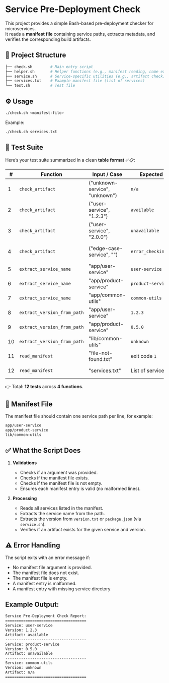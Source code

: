 # Service Pre-Deployment Check
This project provides a simple Bash-based pre-deployment checker for microservices.  
It reads a **manifest file** containing service paths, extracts metadata, and verifies the corresponding build artifacts.

## 📂 Project Structure
```bash
├── check.sh        # Main entry script
├── helper.sh       # Helper functions (e.g., manifest reading, name extraction)
├── service.sh      # Service-specific utilities (e.g., artifact check)
├── services.txt    # Example manifest file (list of services)
└── test.sh         # Test file
````

## ⚙️ Usage
```bash
./check.sh <manifest-file>
````

Example:
```bash
./check.sh services.txt
```

## 🧪 Test Suite
Here’s your test suite summarized in a clean **table format** ✅📋:

| #  | Function                    | Input / Case                   | Expected Output            | Description                                                  |
| -- | --------------------------- | ------------------------------ | -------------------------- | ------------------------------------------------------------ |
| 1  | `check_artifact`            | ("unknown-service", "unknown") | `n/a`                      | Version unknown of unknown-service should return `[n/a]`.    |
| 2  | `check_artifact`            | ("user-service", "1.2.3")      | `available`                | Version 1.2.3 of user-service should return `[available]`.   |
| 3  | `check_artifact`            | ("user-service", "2.0.0")      | `unavailable`              | Version 2.0.0 of user-service should return `[unavailable]`. |
| 4  | `check_artifact`            | ("edge-case-service", "")      | `error_checking_artifact`  | Empty version should return `[error_checking_artifact]`.     |
| 5  | `extract_service_name`      | "app/user-service"             | `user-service`             | Extract service name from `app/user-service`.                |
| 6  | `extract_service_name`      | "app/product-service"          | `product-service`          | Extract service name from `app/product-service`.             |
| 7  | `extract_service_name`      | "app/common-utils"             | `common-utils`             | Extract service name from `app/common-utils`.                |
| 8  | `extract_version_from_path` | "app/user-service"             | `1.2.3`                    | Version from `app/user-service`.                             |
| 9  | `extract_version_from_path` | "app/product-service"          | `0.5.0`                    | Version from `app/product-service`.                          |
| 10 | `extract_version_from_path` | "lib/common-utils"             | `unknown`                  | Version from `lib/common-utils`.                             |
| 11 | `read_manifest`             | "file-not-found.txt"           | exit code `1`              | File not found should return an error.                       |
| 12 | `read_manifest`             | "services.txt"                 | List of services (3 lines) | Should read manifest and return listed services.             |

👉 Total: **12 tests** across **4 functions**.

## 📑 Manifest File
The manifest file should contain one service path per line, for example:
```bash
app/user-service
app/product-service
lib/common-utils
```

## ✅ What the Script Does
1. **Validations**
   * Checks if an argument was provided.
   * Checks if the manifest file exists.
   * Checks if the manifest file is not empty.
   * Ensures each manifest entry is valid (no malformed lines).

2. **Processing**
   * Reads all services listed in the manifest.
   * Extracts the service name from the path.
   * Extracts the version from `version.txt` or `package.json` (via `service.sh`).
   * Verifies if an artifact exists for the given service and version.

## ⚠️ Error Handling
The script exits with an error message if:

* No manifest file argument is provided.
* The manifest file does not exist.
* The manifest file is empty.
* A manifest entry is malformed.
* A manifest entry with missing service directory

## Example Output:

```bash
Service Pre-Deployment Check Report:
====================================
Service: user-service
Version: 1.2.3
Artifact: available
------------------------------------
Service: product-service
Version: 0.5.0
Artifact: unavailable
------------------------------------
Service: common-utils
Version: unknown
Artifact: n/a
====================================
```